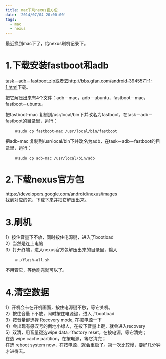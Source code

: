 ```yaml
---
title: mac下刷nexus官方包
date: '2014/07/04 20:00:00'
tags:
  - mac
  - nexus
---
```


最近换到mac下了，给nexus刷机记录下。

# 1.下载安装fastboot和adb

[task－adb－fastboot.zip](/assert/2014-07-04-task-adb-fastboot.zip)或者去<http://bbs.gfan.com/android-3945571-1-1.html>下载。

把它解压出来有4个文件：adb－mac，adb－ubuntu，fastboot－mac，fastboot－ubuntu。

把fastboot-mac 复制到/usr/local/bin下并改名为fastboot，在task－adb－fastboot的目录里，运行：

```
    ＃sudo cp fastboot-mac /usr/local/bin/fastboot
```

把adb-mac 复制到/usr/local/bin下并改名为adb，在task－adb－fastboot的目录里，运行：

```
    ＃sudo cp adb-mac /usr/local/bin/adb
```

# 2.下载nexus官方包

<https://developers.google.com/android/nexus/images><br>
找到对应的包，下载下来并把它解压出来。

# 3.刷机

1）按住音量下不放，同时按住电源键，进入了bootload<br>
2）当然是连上电脑<br>
3）打开终端，进入nexus官方包解压出来的目录里，输入

```
    ＃./flash-all.sh   
```

不用管它，等他刷完就可以了。

# 4.清空数据

1）开机会卡在开机画面，按住电源键不放，等它关机。<br>
2）按住音量下不放，同时按住电源键，进入了bootload<br>
3）按音量键选择 Recovery mode, 在按电源一下<br>
4）会出现有感叹号的倒地小绿人，在按下音量上键，就会进入recovery<br>
5）双清，用音量键选wipe data／factory reset，在按电源，等它清完；<br>
在选 wipe cache partition，在按电源，等它清完；<br>
在选 reboot system now，在按电源，就会重启了。第一次比较慢，要好几分钟才进得去。
